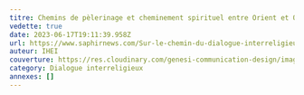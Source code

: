 ```yaml
---
titre: Chemins de pèlerinage et cheminement spirituel entre Orient et Occident
vedette: true
date: 2023-06-17T19:11:39.958Z
url: https://www.saphirnews.com/Sur-le-chemin-du-dialogue-interreligieux-l-universalite-du-pelerinage-de-l-Orient-a-l-Occident-en-partage_a29745.html
auteur: IHEI
couverture: https://res.cloudinary.com/genesi-communication-design/image/upload/v1688204502/1688204214363_ggq34f.jpg
category: Dialogue interreligieux
annexes: []
---
```

